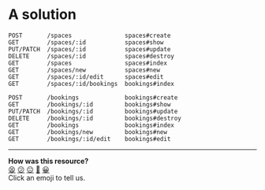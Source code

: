 # A solution

```
POST       /spaces               spaces#create
GET        /spaces/:id           spaces#show
PUT/PATCH  /spaces/:id           spaces#update
DELETE     /spaces/:id           spaces#destroy
GET        /spaces               spaces#index
GET        /spaces/new           spaces#new
GET        /spaces/:id/edit      spaces#edit
GET        /spaces/:id/bookings  bookings#index

POST       /bookings             bookings#create
GET        /bookings/:id         bookings#show
PUT/PATCH  /bookings/:id         bookings#update
DELETE     /bookings/:id         bookings#destroy
GET        /bookings             bookings#index
GET        /bookings/new         bookings#new
GET        /bookings/:id/edit    bookings#edit
```

<!-- BEGIN GENERATED SECTION DO NOT EDIT -->

---

**How was this resource?**  
[😫](https://airtable.com/shrUJ3t7KLMqVRFKR?prefill_Repository=skills-workshops&prefill_File=ruby_on_rails/designing_restful_routes/solution-dont-look-until-after-workshop-over/solution.md&prefill_Sentiment=😫) [😕](https://airtable.com/shrUJ3t7KLMqVRFKR?prefill_Repository=skills-workshops&prefill_File=ruby_on_rails/designing_restful_routes/solution-dont-look-until-after-workshop-over/solution.md&prefill_Sentiment=😕) [😐](https://airtable.com/shrUJ3t7KLMqVRFKR?prefill_Repository=skills-workshops&prefill_File=ruby_on_rails/designing_restful_routes/solution-dont-look-until-after-workshop-over/solution.md&prefill_Sentiment=😐) [🙂](https://airtable.com/shrUJ3t7KLMqVRFKR?prefill_Repository=skills-workshops&prefill_File=ruby_on_rails/designing_restful_routes/solution-dont-look-until-after-workshop-over/solution.md&prefill_Sentiment=🙂) [😀](https://airtable.com/shrUJ3t7KLMqVRFKR?prefill_Repository=skills-workshops&prefill_File=ruby_on_rails/designing_restful_routes/solution-dont-look-until-after-workshop-over/solution.md&prefill_Sentiment=😀)  
Click an emoji to tell us.

<!-- END GENERATED SECTION DO NOT EDIT -->
